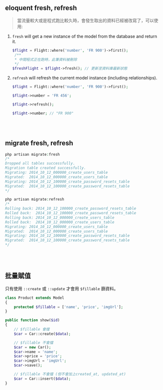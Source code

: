 ## eloquent fresh, refresh
> 當流量較大或是程式跑比較久時，會發生取出的資料已經被改寫了，可以使用: 
1. `fresh` will get a new instance of the model from the database and return it.
    
    ```php
    $flight = Flight::where('number', 'FR 900')->first();
     /**
     * 中間程式正在跑時，此筆資料被刪除
     */ 
    $freshFlight = $flight->fresh(); // 更新至資料庫最新狀態
    ```

2. `refresh` will refresh the current model instance (including relationships). 
    ```php
    $flight = Flight::where('number', 'FR 900')->first();
 
    $flight->number = 'FR 456';
    
    $flight->refresh();
    
    $flight->number; // "FR 900"

    ```

<br/>

<br/>

## migrate fresh, refresh
```php 
php artisan migrate:fresh
/*
Dropped all tables successfully.
Migration table created successfully.
Migrating: 2014_10_12_000000_create_users_table
Migrated:  2014_10_12_000000_create_users_table
Migrating: 2014_10_12_100000_create_password_resets_table
Migrated:  2014_10_12_100000_create_password_resets_table
*/

php artisan migrate:refresh
/*
Rolling back: 2014_10_12_100000_create_password_resets_table
Rolled back:  2014_10_12_100000_create_password_resets_table
Rolling back: 2014_10_12_000000_create_users_table
Rolled back:  2014_10_12_000000_create_users_table
Migrating: 2014_10_12_000000_create_users_table
Migrated:  2014_10_12_000000_create_users_table
Migrating: 2014_10_12_100000_create_password_resets_table
Migrated:  2014_10_12_100000_create_password_resets_table
*/
```

<br/>

<br/>

## 批量賦值
只有使用 `::create` 或 `::update` 才會用 `$fillable` 篩資料。
```php
class Product extends Model
{
    protected $fillable = ['name', 'price', 'imgUrl'];
}
```
```php
public function show($id)
{
    // $fillable 會擋
    $car = Car::create($data);

    // $fillable 不會擋
    $car = new Car();
    $car->name = 'name';
    $car->price = 'price';
    $car->imgUrl = 'imgUrl';
    $car->save();

    // $fillable 不會擋 (但不會加上created_at, updated_at)
    $car = Car::insert($data);
}
```